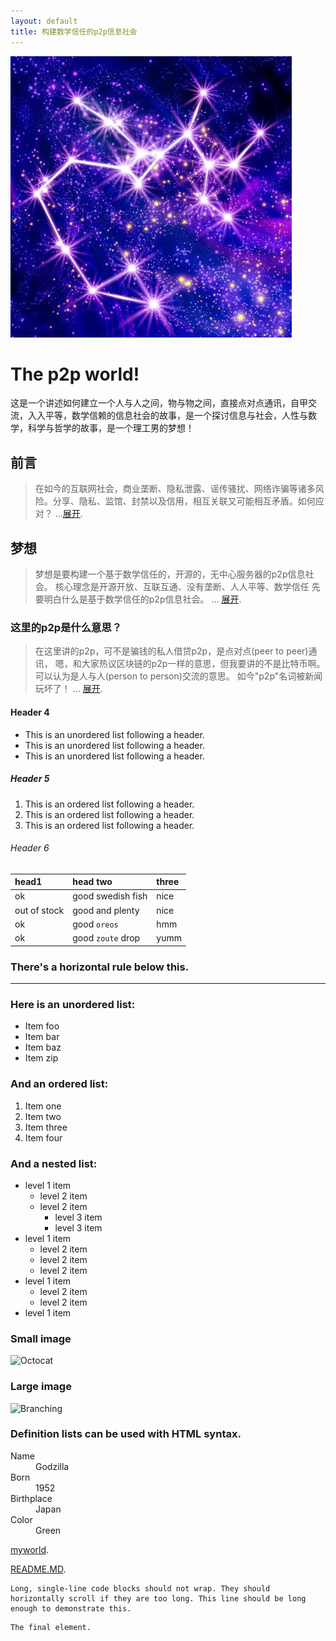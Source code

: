 ```yaml
---
layout: default
title: 构建数学信任的p2p信息社会
---
```


![Image](./docs/img/sagittarius.png)

# The p2p world!

这是一个讲述如何建立一个人与人之间，物与物之间，直接点对点通讯，自甲交流，入入平等，数学信赖的信息社会的故事，是一个探讨信息与社会，人性与数学，科学与哲学的故事，是一个理工男的梦想！

## 前言

> 在如今的互联网社会，商业垄断、隐私泄露、谣传骚扰、网络诈骗等诸多风险。分享、隐私、监馆、封禁以及信用，相互关联又可能相互矛盾。如何应对？
> ...[展开](./docs/20190218_myworld.html).

## 梦想

> 梦想是要构建一个基于数学信任的，开源的，无中心服务器的p2p信息社会。
> 核心理念是开源开放、互联互通、没有垄断、人人平等、数学信任
> 先要明白什么是基于数学信任的p2p信息社会。
> ... [展开](./docs/20190218_myworld.html).

### 这里的p2p是什么意思？

> 在这里讲的p2p，可不是骗钱的私人借贷p2p，是点对点(peer to peer)通讯，
> 嗯，和大家热议区块链的p2p一样的意思，但我要讲的不是比特币啊。
> 可以认为是人与人(person to person)交流的意思。
> 如今"p2p"名词被新闻玩坏了！
> ... [展开](./docs/20190218_myworld.html).

#### Header 4

* This is an unordered list following a header.
* This is an unordered list following a header.
* This is an unordered list following a header.

##### Header 5

1. This is an ordered list following a header.
2. This is an ordered list following a header.
3. This is an ordered list following a header.

###### Header 6

| head1        | head two          | three |
|:------------ |:----------------- |:----- |
| ok           | good swedish fish | nice  |
| out of stock | good and plenty   | nice  |
| ok           | good `oreos`      | hmm   |
| ok           | good `zoute` drop | yumm  |

### There's a horizontal rule below this.

---

### Here is an unordered list:

* Item foo
* Item bar
* Item baz
* Item zip

### And an ordered list:

1. Item one
2. Item two
3. Item three
4. Item four

### And a nested list:

- level 1 item
  - level 2 item
  - level 2 item
    - level 3 item
    - level 3 item
- level 1 item
  - level 2 item
  - level 2 item
  - level 2 item
- level 1 item
  - level 2 item
  - level 2 item
- level 1 item

### Small image

![Octocat](https://assets-cdn.github.com/images/icons/emoji/octocat.png)

### Large image

![Branching](https://guides.github.com/activities/hello-world/branching.png)

### Definition lists can be used with HTML syntax.

<dl>
<dt>Name</dt>
<dd>Godzilla</dd>
<dt>Born</dt>
<dd>1952</dd>
<dt>Birthplace</dt>
<dd>Japan</dd>
<dt>Color</dt>
<dd>Green</dd>
</dl>

[myworld](./docs/20190218_myworld.html).

[README.MD](./docs/README.html).

```
Long, single-line code blocks should not wrap. They should horizontally scroll if they are too long. This line should be long enough to demonstrate this.
```

```
The final element.
```
